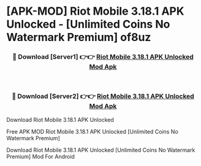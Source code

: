 # [APK-MOD] Riot Mobile 3.18.1 APK Unlocked - [Unlimited Coins No Watermark Premium] of8uz



<div align="center">
<h3>🔴 Download [Server1] 👉👉 <a href="https://momento.my/?title=Riot_Mobile_3.18.1_APK_Unlocked">Riot Mobile 3.18.1 APK Unlocked Mod Apk</a></h3><br>

<h3>🔴 Download [Server2] 👉👉 <a href="https://momento.my/?title=Riot_Mobile_3.18.1_APK_Unlocked">Riot Mobile 3.18.1 APK Unlocked Mod Apk</a></h3>
</div>



Download Riot Mobile 3.18.1 APK Unlocked 

Free APK MOD Riot Mobile 3.18.1 APK Unlocked [Unlimited Coins No Watermark Premium]

Download Riot Mobile 3.18.1 APK Unlocked [Unlimited Coins No Watermark Premium] Mod For Android
